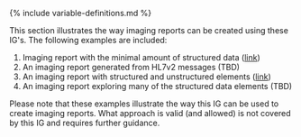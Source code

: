 {% include variable-definitions.md %}

This section illustrates the way imaging reports can be created using these IG's. The following examples are included:

1. Imaging report with the minimal amount of structured data ([link](./example-unstructured.html))
2. An imaging report generated from HL7v2 messages (TBD)
3. An imaging report with structured and unstructured elements ([link](./example-semi-structured.html))
4. An imaging report exploring many of the structured data elements (TBD)

Please note that these examples illustrate the way this IG can be used to create imaging reports. What approach is valid (and allowed) is not covered by this IG and requires further guidance.

